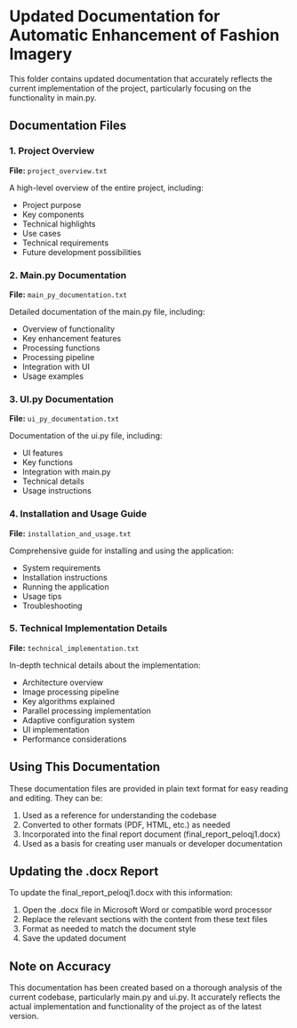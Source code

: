 # Updated Documentation for Automatic Enhancement of Fashion Imagery

This folder contains updated documentation that accurately reflects the current implementation of the project, particularly focusing on the functionality in main.py.

## Documentation Files

### 1. Project Overview
**File:** `project_overview.txt`

A high-level overview of the entire project, including:
- Project purpose
- Key components
- Technical highlights
- Use cases
- Technical requirements
- Future development possibilities

### 2. Main.py Documentation
**File:** `main_py_documentation.txt`

Detailed documentation of the main.py file, including:
- Overview of functionality
- Key enhancement features
- Processing functions
- Processing pipeline
- Integration with UI
- Usage examples

### 3. UI.py Documentation
**File:** `ui_py_documentation.txt`

Documentation of the ui.py file, including:
- UI features
- Key functions
- Integration with main.py
- Technical details
- Usage instructions

### 4. Installation and Usage Guide
**File:** `installation_and_usage.txt`

Comprehensive guide for installing and using the application:
- System requirements
- Installation instructions
- Running the application
- Usage tips
- Troubleshooting

### 5. Technical Implementation Details
**File:** `technical_implementation.txt`

In-depth technical details about the implementation:
- Architecture overview
- Image processing pipeline
- Key algorithms explained
- Parallel processing implementation
- Adaptive configuration system
- UI implementation
- Performance considerations

## Using This Documentation

These documentation files are provided in plain text format for easy reading and editing. They can be:

1. Used as a reference for understanding the codebase
2. Converted to other formats (PDF, HTML, etc.) as needed
3. Incorporated into the final report document (final_report_peloqj1.docx)
4. Used as a basis for creating user manuals or developer documentation

## Updating the .docx Report

To update the final_report_peloqj1.docx with this information:

1. Open the .docx file in Microsoft Word or compatible word processor
2. Replace the relevant sections with the content from these text files
3. Format as needed to match the document style
4. Save the updated document

## Note on Accuracy

This documentation has been created based on a thorough analysis of the current codebase, particularly main.py and ui.py. It accurately reflects the actual implementation and functionality of the project as of the latest version. 